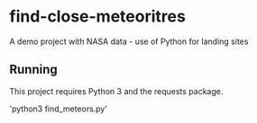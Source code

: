 # find-close-meteoritres
A demo project with NASA data - use of Python for landing sites

## Running

This project requires Python 3 and the requests package.

'python3 find_meteors.py'
